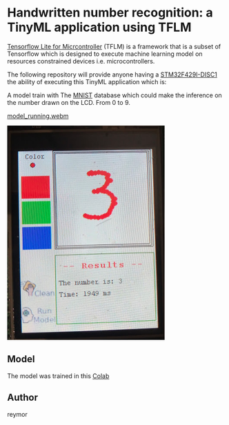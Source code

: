 # Handwritten number recognition: a TinyML application using TFLM

[Tensorflow Lite for Micrcontroller](https://www.tensorflow.org/lite/microcontrollers) (TFLM) is a framework that is a subset of Tensorflow which is designed to execute machine learning model on resources constrained devices i.e. microcontrollers.

The following repository will provide anyone having a [STM32F429I-DISC1](https://www.st.com/en/evaluation-tools/32f429idiscovery.html) the ability of executing this TinyML application which is: 

A model train with The [MNIST](http://yann.lecun.com/exdb/mnist/) database which could make the inference on the number drawn on the LCD. From 0 to 9.

[model_running.webm](https://github.com/reymor/stm32f429-tflite-micro-mnist/assets/39070043/ee4e4d3d-7cc5-4812-ba92-d57546da7d25)

![static](assets/example.png)

## Model

The model was trained in this [Colab](https://colab.research.google.com/drive/1VplKYj2p9_9LHHPtLSMRfFzcTP--8NoM?usp=sharing)

## Author

reymor
